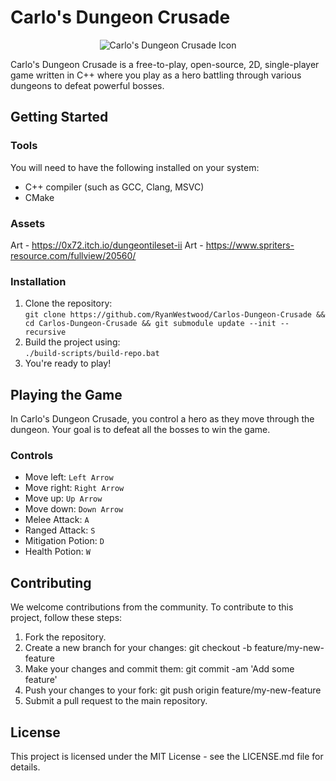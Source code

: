 # Carlo's Dungeon Crusade  
<p align="center">
    <img src="https://user-images.githubusercontent.com/55410510/230748802-9e2cfef2-1d5f-4cb1-a603-d9badc65fac7.png" alt="Carlo's Dungeon Crusade Icon">
</p>
Carlo's Dungeon Crusade is a free-to-play, open-source, 2D, single-player game written in C++ where you play as a hero battling through various dungeons to defeat powerful bosses.

## Getting Started
### Tools
You will need to have the following installed on your system:  

* C++ compiler (such as GCC, Clang, MSVC)  
* CMake

### Assets
Art - https://0x72.itch.io/dungeontileset-ii 
Art - https://www.spriters-resource.com/fullview/20560/
### Installation  
1. Clone the repository:  
`git clone https://github.com/RyanWestwood/Carlos-Dungeon-Crusade && cd Carlos-Dungeon-Crusade && git submodule update --init --recursive`
2. Build the project using:  
`./build-scripts/build-repo.bat`
3. You're ready to play!

## Playing the Game
In Carlo's Dungeon Crusade, you control a hero as they move through the dungeon. Your goal is to defeat all the bosses to win the game.

### Controls
* Move left: `Left Arrow`
* Move right: `Right Arrow`
* Move up: `Up Arrow` 
* Move down: `Down Arrow`
* Melee Attack: `A`
* Ranged Attack: `S`
* Mitigation Potion: `D`
* Health Potion: `W`
 
## Contributing
We welcome contributions from the community. To contribute to this project, follow these steps:  

1. Fork the repository.
2. Create a new branch for your changes: git checkout -b feature/my-new-feature
3. Make your changes and commit them: git commit -am 'Add some feature'
4. Push your changes to your fork: git push origin feature/my-new-feature
5. Submit a pull request to the main repository.
## License
This project is licensed under the MIT License - see the LICENSE.md file for details.
